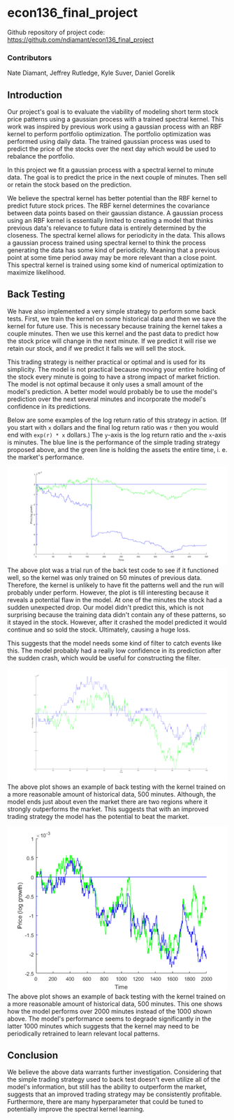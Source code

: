# econ136_final_project

Github repository of project code: <https://github.com/ndiamant/econ136_final_project>

### Contributors
Nate Diamant, Jeffrey Rutledge, Kyle Suver, Daniel Gorelik

## Introduction
Our project's goal is to evaluate the viability of modeling short
term stock price patterns using a gaussian process with a trained
spectral kernel. This work was inspired by previous work using a
gaussian process with an RBF kernel to perform portfolio
optimization. The portfolio optimization was performed using daily
data. The trained gaussian process was used to predict the price of
the stocks over the next day which would be used to rebalance the
portfolio.

In this project we fit a gaussian process with a spectral kernel to
minute data. The goal is to predict the price in the next couple of
minutes. Then sell or retain the stock based on the prediction.

We believe the spectral kernel has better potential than the RBF
kernel to predict future stock prices. The RBF kernel determines the
covariance between data points based on their gaussian distance. A
gaussian process using an RBF kernel is essentially limited to
creating a model that thinks previous data's relevance to future data
is entirely determined by the closeness. The spectral kernel allows
for periodicity in the data. This allows a gaussian process trained
using spectral kernel to think the process generating the data has
some kind of periodicity. Meaning that a previous point at some time
period away may be more relevant than a close point. This spectral
kernel is trained using some kind of numerical optimization to
maximize likelihood.

[//]: # (## Viability In order to test the viability of this modeling technique we have attempted to use the model to fit some of the data and inspected its performance.)

## Back Testing
We have also implemented a very simple strategy to perform some back
tests. First, we train the kernel on some historical data and then we
save the kernel for future use. This is necessary because training the
kernel takes a couple minutes. Then we use this kernel and the past
data to predict how the stock price will change in the next minute. If
we predict it will rise we retain our stock, and if we predict it
falls we will sell the stock.

This trading strategy is neither practical or optimal and is used for
its simplicity. The model is not practical because moving your entire
holding of the stock every minute is going to have a strong impact of market
friction. The model is not optimal because it only uses a small
amount of the model's prediction. A better model would probably be to
use the model's prediction over the next several minutes and
incorporate the model's confidence in its predictions.

Below are some examples of the log return ratio of this strategy in
action. (If you start with `x` dollars and the final log return ratio
was `r` then you would end with `exp(r) * x` dollars.) The `y`-axis is
the log return ratio and the `x`-axis is minutes. The blue line is the
performance of the simple trading strategy proposed above, and the green
line is holding the assets the entire time, i. e. the market's performance.

![crash_sensitivity_backtest](plots/backtests/crash_sensitivity.png
"Crash Sensitivity")
The above plot was a trial run of the back test code to see if it
functioned well, so the kernel was only trained on 50 minutes of
previous data. Therefore, the kernel is unlikely to have fit the
patterns well and the run will probably under perform. However, the
plot is till interesting because it reveals a potential flaw in the
model. At one of the minutes the stock had a sudden unexpected
drop. Our model didn't predict this, which is not surprising because
the training data didn't contain any of these patterns, so it stayed
in the stock. However, after it crashed the model predicted it would
continue and so sold the stock. Ultimately, causing a huge loss.

This suggests that the model needs some kind of filter to catch events
like this. The model probably had a really low confidence in its
prediction after the sudden crash, which would be useful for
constructing the filter.

![potential_to_beat_the_market](plots/backtests/potential_to_beat_market.png
"Potential to Beat the Market")
The above plot shows an example of back testing with the kernel
trained on a more reasonable amount of historical data, 500
minutes. Although, the model ends just about even the market there are
two regions where it strongly outperforms the market. This suggests
that with an improved trading strategy the model has the potential to
beat the market.

![tying_market](plots/backtests/tying_market.png "Tying Market")
The above plot shows an example of back testing with the kernel
trained on a more reasonable amount of historical data, 500
minutes. This one shows how the model performs over 2000 minutes
instead of the 1000 shown above. The model's performance seems to
degrade significantly in the latter 1000 minutes which suggests that
the kernel may need to be periodically retrained to learn relevant
local patterns.


## Conclusion
We believe the above data warrants further investigation. Considering
that the simple trading strategy used to back test doesn't even utilize all of the
model's information, but still has the ability to outperform the
market, suggests that an improved trading strategy may be consistently
profitable. Furthermore, there are many hyperparameter that could be
tuned to potentially improve the spectral kernel learning.
